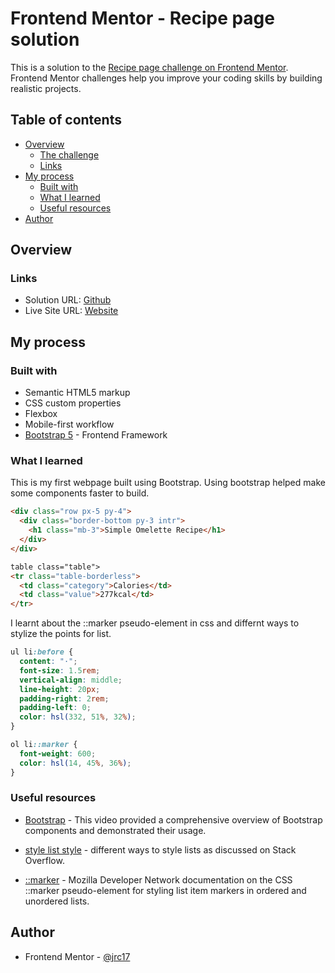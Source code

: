 # Frontend Mentor - Recipe page solution

This is a solution to the [Recipe page challenge on Frontend Mentor](https://www.frontendmentor.io/challenges/recipe-page-KiTsR8QQKm). Frontend Mentor challenges help you improve your coding skills by building realistic projects.

## Table of contents

- [Overview](#overview)
  - [The challenge](#the-challenge)
  - [Links](#links)
- [My process](#my-process)
  - [Built with](#built-with)
  - [What I learned](#what-i-learned)
  - [Useful resources](#useful-resources)
- [Author](#author)

## Overview

### Links

- Solution URL: [Github](https://github.com/jrc17/recipe-page-main)
- Live Site URL: [Website](https://jrc17.github.io/recipe-page-main/)

## My process

### Built with

- Semantic HTML5 markup
- CSS custom properties
- Flexbox
- Mobile-first workflow
- [Bootstrap 5](https://getbootstrap.com/) - Frontend Framework

### What I learned

This is my first webpage built using Bootstrap. Using bootstrap helped make some components faster to build.

```html
<div class="row px-5 py-4">
  <div class="border-bottom py-3 intr">
    <h1 class="mb-3">Simple Omelette Recipe</h1>
  </div>
</div>
```

```html
table class="table">
<tr class="table-borderless">
  <td class="category">Calories</td>
  <td class="value">277kcal</td>
</tr>
```

I learnt about the ::marker pseudo-element in css and differnt ways to stylize the points for list.

```css
ul li:before {
  content: "·";
  font-size: 1.5rem;
  vertical-align: middle;
  line-height: 20px;
  padding-right: 2rem;
  padding-left: 0;
  color: hsl(332, 51%, 32%);
}
```

```css
ol li::marker {
  font-weight: 600;
  color: hsl(14, 45%, 36%);
}
```

### Useful resources

- [Bootstrap](https://www.youtube.com/watch?v=-qfEOE4vtxE) - This video provided a comprehensive overview of Bootstrap components and demonstrated their usage.

- [style list style](https://stackoverflow.com/questions/7990429/how-to-control-size-of-list-style-type-disc-in-css) - different ways to style lists as discussed on Stack Overflow.

- [::marker](https://developer.mozilla.org/en-US/docs/Web/CSS/::marker) - Mozilla Developer Network documentation on the CSS ::marker pseudo-element for styling list item markers in ordered and unordered lists.

## Author

- Frontend Mentor - [@jrc17](https://www.frontendmentor.io/profile/jrc17)
